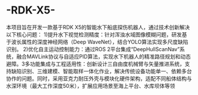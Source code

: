 # -RDK-X5-
本项目旨在开发一款基于RDK X5的智能水下船底探伤机器人，通过技术创新解决以下核心问题： 1)提升水下视觉检测精度：针对浑浊水域图像模糊问题，研发基于波长属性的深度神经网络（Deep WaveNet），结合YOLO算法实现多尺度缺陷识别。 2)优化自主运动控制能力：通过ROS 2平台集成“DeepHullScanNav”系统，融合MAVLink协议与自适应PID算法，实现水下机器人的精准路径规划和动态避障。3多功能集成与工程适用性：创新设计三自由度机械臂与矢量推进系统，支持缺陷识别、三维建模、智能取样一体化作业，解决传统设备功能单一、依赖多台协作的问题。同时，采用亚克力耐压外壳与模块化硬件架构，适配不同船体结构与水深环境（最大工作深度50米），扩展应用场景至海上平台、水库坝体等领
